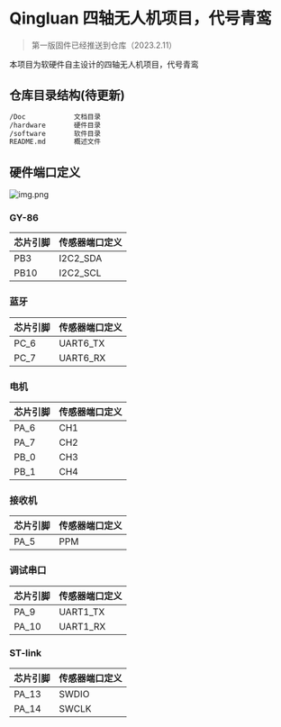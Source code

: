 # Qingluan 四轴无人机项目，代号青鸾

> 第一版固件已经推送到仓库（2023.2.11）

本项目为软硬件自主设计的四轴无人机项目，代号青鸾

## 仓库目录结构(待更新)

```txt
/Doc			文档目录
/hardware 		硬件目录
/software		软件目录
README.md 		概述文件
```
## 硬件端口定义
![img.png](https://tuchuang-e682.obs.cn-north-1.myhuaweicloud.com/img.png)
### GY-86
| 芯片引脚 | 传感器端口定义 |
| -------- | -------------- |
| PB3      | I2C2_SDA       |
| PB10     | I2C2_SCL       |

### 蓝牙

| 芯片引脚 | 传感器端口定义 |
| -------- | -------------- |
| PC_6     | UART6_TX       |
| PC_7     | UART6_RX       |

### 电机

| 芯片引脚 | 传感器端口定义 |
| -------- | -------------- |
| PA_6     | CH1            |
| PA_7     | CH2            |
| PB_0     | CH3            |
| PB_1     | CH4            |

### 接收机

| 芯片引脚 | 传感器端口定义 |
| -------- | -------------- |
| PA_5     | PPM            |

### 调试串口

| 芯片引脚 | 传感器端口定义 |
| -------- | -------------- |
| PA_9     | UART1_TX       |
| PA_10    | UART1_RX       |

### ST-link

| 芯片引脚 | 传感器端口定义 |
| -------- | -------------- |
| PA_13    | SWDIO          |
| PA_14    | SWCLK          |
